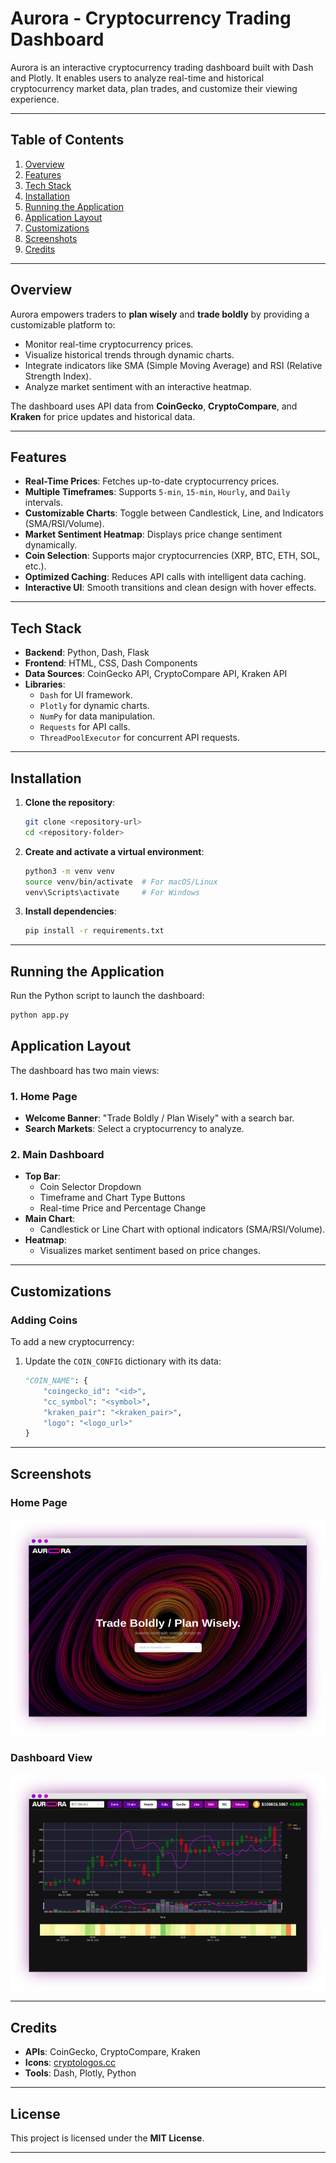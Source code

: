 # **Aurora - Cryptocurrency Trading Dashboard**

Aurora is an interactive cryptocurrency trading dashboard built with Dash and Plotly. It enables users to analyze real-time and historical cryptocurrency market data, plan trades, and customize their viewing experience.

---

## **Table of Contents**

1. [Overview](#overview)
2. [Features](#features)
3. [Tech Stack](#tech-stack)
4. [Installation](#installation)
5. [Running the Application](#running-the-application)
6. [Application Layout](#application-layout)
7. [Customizations](#customizations)
8. [Screenshots](#screenshots)
9. [Credits](#credits)

---

## **Overview**

Aurora empowers traders to **plan wisely** and **trade boldly** by providing a customizable platform to:

- Monitor real-time cryptocurrency prices.
- Visualize historical trends through dynamic charts.
- Integrate indicators like SMA (Simple Moving Average) and RSI (Relative Strength Index).
- Analyze market sentiment with an interactive heatmap.

The dashboard uses API data from **CoinGecko**, **CryptoCompare**, and **Kraken** for price updates and historical data.

---

## **Features**

- **Real-Time Prices**: Fetches up-to-date cryptocurrency prices.
- **Multiple Timeframes**: Supports `5-min`, `15-min`, `Hourly`, and `Daily` intervals.
- **Customizable Charts**: Toggle between Candlestick, Line, and Indicators (SMA/RSI/Volume).
- **Market Sentiment Heatmap**: Displays price change sentiment dynamically.
- **Coin Selection**: Supports major cryptocurrencies (XRP, BTC, ETH, SOL, etc.).
- **Optimized Caching**: Reduces API calls with intelligent data caching.
- **Interactive UI**: Smooth transitions and clean design with hover effects.

---

## **Tech Stack**

- **Backend**: Python, Dash, Flask
- **Frontend**: HTML, CSS, Dash Components
- **Data Sources**: CoinGecko API, CryptoCompare API, Kraken API
- **Libraries**:
  - `Dash` for UI framework.
  - `Plotly` for dynamic charts.
  - `NumPy` for data manipulation.
  - `Requests` for API calls.
  - `ThreadPoolExecutor` for concurrent API requests.

---

## **Installation**

1. **Clone the repository**:

   ```bash
   git clone <repository-url>
   cd <repository-folder>
   ```

2. **Create and activate a virtual environment**:

   ```bash
   python3 -m venv venv
   source venv/bin/activate  # For macOS/Linux
   venv\Scripts\activate     # For Windows
   ```

3. **Install dependencies**:

   ```bash
   pip install -r requirements.txt
   ```

---

## **Running the Application**

Run the Python script to launch the dashboard:

```bash
python app.py
```

## **Application Layout**

The dashboard has two main views:

### **1. Home Page**
- **Welcome Banner**: "Trade Boldly / Plan Wisely" with a search bar.
- **Search Markets**: Select a cryptocurrency to analyze.

### **2. Main Dashboard**
- **Top Bar**:
  - Coin Selector Dropdown
  - Timeframe and Chart Type Buttons
  - Real-time Price and Percentage Change
- **Main Chart**:
  - Candlestick or Line Chart with optional indicators (SMA/RSI/Volume).
- **Heatmap**:
  - Visualizes market sentiment based on price changes.

---

## **Customizations**

### **Adding Coins**
To add a new cryptocurrency:
1. Update the `COIN_CONFIG` dictionary with its data:
   ```python
   "COIN_NAME": {
       "coingecko_id": "<id>",
       "cc_symbol": "<symbol>",
       "kraken_pair": "<kraken_pair>",
       "logo": "<logo_url>"
   }
   ```
---

## **Screenshots**

### **Home Page**
![Home Page](assets/home.png)

### **Dashboard View**
![Dashboard](assets/main.png)

---

## **Credits**

- **APIs**: CoinGecko, CryptoCompare, Kraken
- **Icons**: [cryptologos.cc](https://cryptologos.cc)
- **Tools**: Dash, Plotly, Python

---

## **License**

This project is licensed under the **MIT License**.

---


